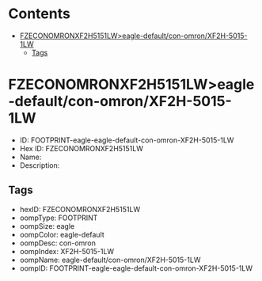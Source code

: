



Contents
========

* [FZECONOMRONXF2H5151LW>eagle-default/con-omron/XF2H-5015-1LW](#fzeconomronxf2h5151lweagle-defaultcon-omronxf2h-5015-1lw)
	* [Tags](#tags)

# FZECONOMRONXF2H5151LW>eagle-default/con-omron/XF2H-5015-1LW

- ID: FOOTPRINT-eagle-eagle-default-con-omron-XF2H-5015-1LW
- Hex ID: FZECONOMRONXF2H5151LW
- Name: 
- Description: 

## Tags

- hexID: FZECONOMRONXF2H5151LW
- oompType: FOOTPRINT
- oompSize: eagle
- oompColor: eagle-default
- oompDesc: con-omron
- oompIndex: XF2H-5015-1LW
- oompName: eagle-default/con-omron/XF2H-5015-1LW
- oompID: FOOTPRINT-eagle-eagle-default-con-omron-XF2H-5015-1LW
